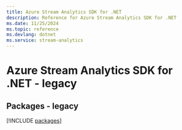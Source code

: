 ```yaml
---
title: Azure Stream Analytics SDK for .NET
description: Reference for Azure Stream Analytics SDK for .NET
ms.date: 11/25/2024
ms.topic: reference
ms.devlang: dotnet
ms.service: stream-analytics
---
```

# Azure Stream Analytics SDK for .NET - legacy
## Packages - legacy
[!INCLUDE [packages](stream-analytics-index.md)]